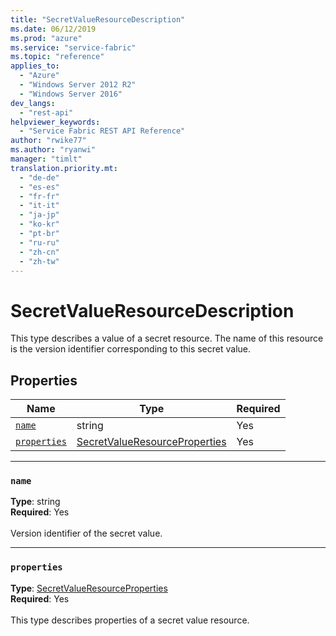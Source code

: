 ```yaml
---
title: "SecretValueResourceDescription"
ms.date: 06/12/2019
ms.prod: "azure"
ms.service: "service-fabric"
ms.topic: "reference"
applies_to: 
  - "Azure"
  - "Windows Server 2012 R2"
  - "Windows Server 2016"
dev_langs: 
  - "rest-api"
helpviewer_keywords: 
  - "Service Fabric REST API Reference"
author: "rwike77"
ms.author: "ryanwi"
manager: "timlt"
translation.priority.mt: 
  - "de-de"
  - "es-es"
  - "fr-fr"
  - "it-it"
  - "ja-jp"
  - "ko-kr"
  - "pt-br"
  - "ru-ru"
  - "zh-cn"
  - "zh-tw"
---
```

# SecretValueResourceDescription

This type describes a value of a secret resource. The name of this resource is the version identifier corresponding to this secret value.

## Properties
| Name | Type | Required |
| --- | --- | --- |
| [`name`](#name) | string | Yes |
| [`properties`](#properties) | [SecretValueResourceProperties](sfclient-v65-model-secretvalueresourceproperties.md) | Yes |

____
### `name`
__Type__: string <br/>
__Required__: Yes<br/>
<br/>
Version identifier of the secret value.

____
### `properties`
__Type__: [SecretValueResourceProperties](sfclient-v65-model-secretvalueresourceproperties.md) <br/>
__Required__: Yes<br/>
<br/>
This type describes properties of a secret value resource.
